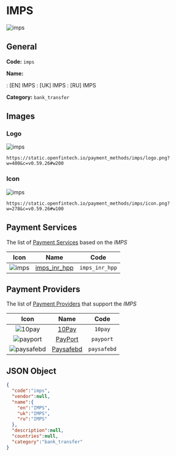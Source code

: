 
# IMPS 
![imps](https://static.openfintech.io/payment_methods/imps/logo.png?w=400&c=v0.59.26#w200)  

## General 
**Code:** `imps` 
 
**Name:** 
 
:	[EN] IMPS 
:	[UK] IMPS 
:	[RU] IMPS 
 
**Category:** `bank_transfer` 
 

## Images 

### Logo 
![imps](https://static.openfintech.io/payment_methods/imps/logo.png?w=400&c=v0.59.26#w200)  

```
https://static.openfintech.io/payment_methods/imps/logo.png?w=400&c=v0.59.26#w200
```  

### Icon 
![imps](https://static.openfintech.io/payment_methods/imps/icon.png?w=278&c=v0.59.26#w100)  

```
https://static.openfintech.io/payment_methods/imps/icon.png?w=278&c=v0.59.26#w100
```  

## Payment Services 
 
The list of [Payment Services](/payment-services/) based on the _IMPS_ 

|Icon|Name|Code| 
|:---:|:---:|:---:| 
|![imps](https://static.openfintech.io/payment_methods/imps/icon.png?w=278&c=v0.59.26#w100) |[imps_inr_hpp](/payment-services/imps_inr_hpp/)|`imps_inr_hpp`| 
 

## Payment Providers 
 
The list of [Payment Providers](/payment-providers/) that support the _IMPS_ 

|Icon|Name|Code| 
|:---:|:---:|:---:| 
|![10pay](https://static.openfintech.io/payment_providers/10pay/icon.svg?w=278&c=v0.59.26#w100) |[10Pay](/payment-providers/10pay/)|`10pay`| 
|![payport](https://static.openfintech.io/payment_providers/payport/icon.svg?w=278&c=v0.59.26#w100) |[PayPort](/payment-providers/payport/)|`payport`| 
|![paysafebd](https://static.openfintech.io/payment_providers/paysafebd/icon.png?w=278&c=v0.59.26#w100) |[Paysafebd](/payment-providers/paysafebd/)|`paysafebd`| 
 

## JSON Object 

```json
{
  "code":"imps",
  "vendor":null,
  "name":{
    "en":"IMPS",
    "uk":"IMPS",
    "ru":"IMPS"
  },
  "description":null,
  "countries":null,
  "category":"bank_transfer"
}
```  

